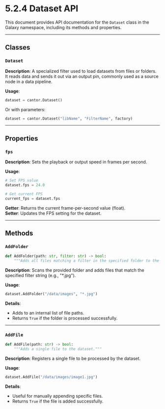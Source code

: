 # 5.2.4 Dataset API

This document provides API documentation for the `Dataset` class in the Galaxy namespace, including its methods and properties.

---

## Classes

### `Dataset`
**Description**: A specialized filter used to load datasets from files or folders. It reads data and sends it out via an output pin, commonly used as a source node in a data pipeline.

**Usage**:
```python
dataset = cantor.Dataset()
```

Or with parameters:
```python
dataset = cantor.Dataset("libName", "FilterName", factory)
```

---

## Properties

### `fps`
**Description**: Sets the playback or output speed in frames per second.

**Usage**:
```python
# Set FPS value
dataset.fps = 24.0

# Get current FPS
current_fps = dataset.fps
```
**Getter**: Returns the current frame-per-second value (float).  
**Setter**: Updates the FPS setting for the dataset.

---

## Methods

### `AddFolder`
```python
def AddFolder(path: str, filter: str) -> bool:
    """Adds all files matching a filter in the specified folder to the dataset."""
```
**Description**: Scans the provided folder and adds files that match the specified filter string (e.g., "*.jpg").

**Usage**:
```python
dataset.AddFolder("/data/images", "*.jpg")
```
**Details**:
- Adds to an internal list of file paths.
- Returns `True` if the folder is processed successfully.

---

### `AddFile`
```python
def AddFile(path: str) -> bool:
    """Adds a single file to the dataset."""
```
**Description**: Registers a single file to be processed by the dataset.

**Usage**:
```python
dataset.AddFile("/data/images/image1.jpg")
```
**Details**:
- Useful for manually appending specific files.
- Returns `True` if the file is added successfully.

